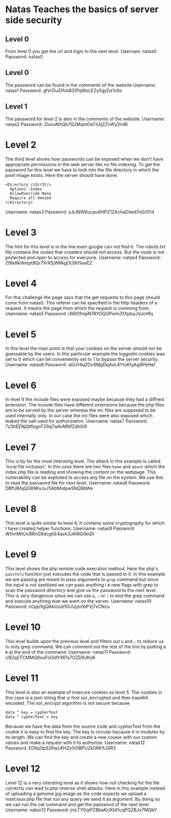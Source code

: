 # Natas Teaches the basics of server side security

## Level 0

From level 0 you get the url and login to the next level.
Usernam: natas0
Password: natas0

## Level 0

The password can be found in the comments of the website
Username: natas1
Password: gtVrDuiDfck831PqWsLEZy5gyDz1clto

## Level 1

The password for level 2 is also in the comments of the website.
Username: natas2
Password: ZluruAthQk7Q2MqmDeTiUij2ZvWy2mBi

# Level 2

The third level shows how passwords can be exposed when we don't have appropriate permissions in the web server like no file indexing. To get the password for this level we have to look into the file directory in which the pixel image exists. Here the server should have done.

```
<Directory /s3cr3t/>
  Options -Index
  AllowOverride None
  Require all denied
</Directory>
```

Username: natas3
Password: sJIJNW6ucpu6HPZ1ZAchaDtwd7oGrD14

# Level 3

The hint for this level is in the line even google can not find it. The robots.txt file contains the routes that crawlers should not access. But the route is not protected and open to access for everyone.
Username: natas4
Password: Z9tkRkWmpt9Qr7XrR5jWRkgOU901swEZ

# Level 4

For this challenge the page says that the get requests to this page should come from natas5. This referer can be specified in the http headers of a request. It means the page from which the request is comming from.
Username: natas5
Password: iX6IOfmpN7AYOQGPwtn3fXpbaJVJcHfq

# Level 5

In this level the main point is that your cookies on the server should not be guessable by the users. In this particular example the loggedin cookies was set to 0 which can be conveniently set to 1 to bypass the server security.
Username: natas6
Password: aGoY4q2Dc6MgDq4oL4YtoKtyAg9PeHa1

# Level 6

In level 6 the include files were exposed maybe because they had a diffrent extension. The include files have different extensions because the php files are to be served by the server whereas the inc files are supposed to be used internally only. In our case the inc files were also exposed which leaked the salt used for authorization.
Username: natas7
Password: 7z3hEENjQtflzgnT29q7wAvMNfZdh0i9

# Level 7

This is by far the most intersting level. The attack in this example is called 'local file inclusion'. In this case there are two files `home` and `about` which the index.php file is reading and showing the content on the webpage. This vulnerability can be exploited to access any file on the system. We use this to read the password file for next level.
Username: natas8
Password: DBfUBfqQG69KvJvJ1iAbMoIpwSNQ9bWe

# Level 8

This level is quite similar to level 6. It contains some cryptography for which I have created helper functions.
Username: natas9
Password: W0mMhUcRRnG8dcghE4qvk3JA9lGt8nDl

# Level 9

This level shows the php remote code execution method. Here the php's `passthru` function just executes the code that is passed to it. In this example we are passing are meant to pass arguments to `grep` command but since the input is not sanitized we can pass anything i.e new flags with grep to scan the password directory and give us the password to the next level. This is very dangerous since we can use `&`, `;` or `|` to end the grep command and execute anything else we want on the server.
Username: natas10
Password: nOpp1igQAkUzaI1GUUjzn1bFVj7xCNzu

# Level 10

This level builds upon the previous level and filters out `&` and `;` to reduce us to only grep command. We can comment out the rest of the line by putting a `#` at the end of the command.
Username: natas11
Password: U82q5TCMMQ9xuFoI3dYX61s7OZD9JKoK

# Level 11

This level is also an example of insecure cookies as level 5. The cookies in this case is a json string that is first xor_encrypted and then base64 encoded. The xor_encrypt algorithm is not secure because

```
data ^ key = cypherText
data ^ cypherText = key
```

Because we have the data from the source code and cypherText from the cookie it is easy to find the key. The key is circular because it is modules by its length. We can find the key and create a new cookie with our custom values and make a request with it to authorize.
Username: natas12
Password: EDXp0pS26wLKHZy1rDBPUZk0RKfLGIR3

# Level 12

Level 12 is a very intersting level as it shows how not checking for the file correctly can lead to php reverse shell attacks. Here in this example instead of uploading a genuine jpg image as the code expects we upload a malicious php file that run any query we send it as argument. By doing so we can run the cat command and get the password of the next level.
Username: natas13
Password: jmLTY0qiPZBbaKc9341cqPQZBJv7MQbY
